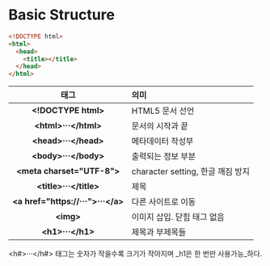 # Basic Structure
```html
<!DOCTYPE html>
<html>
  <head>
    <title></title>
  </head>
</html>
```

|태그|의미|
|:---:|:---|
|**\<!DOCTYPE html>**|HTML5 문서 선언|
|**\<html>···\</html>**|문서의 시작과 끝|
|**\<head>···\</head>**|메타데이터 작성부|
|**\<body>···\</body>**|출력되는 정보 부분|
|**\<meta charset="UTF-8">**|character setting, 한글 깨짐 방지|
|**\<title>···\</title>**|제목|
|**\<a href="https://···">···\</a>**|다른 사이트로 이동|
|**\<img>**|이미지 삽입. 닫힘 태그 없음|
|**\<h1>···\</h1>**|제목과 부제목들|

\<h#>···\</h#> 태그는 숫자가 작을수록 크기가 작아지며 _h1은 한 번만 사용가능_하다.

